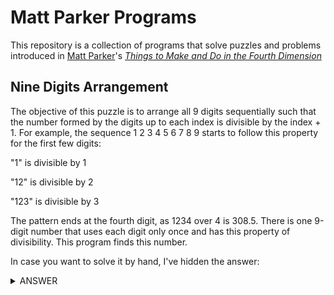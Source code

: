 # Matt Parker Programs

This repository is a collection of programs that solve puzzles and problems introduced in [Matt Parker](http://standupmaths.com/)'s *[Things to Make and Do in the Fourth Dimension](http://makeanddo4d.com/)*

## Nine Digits Arrangement

The objective of this puzzle is to arrange all 9 digits sequentially such that the number formed by the digits up to each index is divisible by the index + 1. For example, the sequence 1 2 3 4 5 6 7 8 9 starts to follow this property for the first few digits:

"1" is divisible by 1

"12" is divisible by 2

"123" is divisible by 3

The pattern ends at the fourth digit, as 1234 over 4 is 308.5. There is one 9-digit number that uses each digit only once and has this property of divisibility. This program finds this number.

In case you want to solve it by hand, I've hidden the answer:

<details><summary>ANSWER</summary>

381,654,729

</details>
